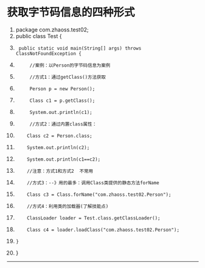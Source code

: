 ﻿
# 获取字节码信息的四种形式




1.  package com.zhaoss.test02;
2.  public class Test {
3.      public static void main(String[] args) throws ClassNotFoundException {
4.          //案例：以Person的字节码信息为案例
5.          //方式1：通过getClass()方法获取
6.          Person p = new Person();
7.          Class c1 = p.getClass();
8.          System.out.println(c1);
9.          //方式2：通过内置class属性：
10.         Class c2 = Person.class;
11.         System.out.println(c2);
12.         System.out.println(c1==c2);
13.         //注意：方式1和方式2  不常用
14.         //方式3：--》用的最多：调用Class类提供的静态方法forName
15.         Class c3 = Class.forName("com.zhaoss.test02.Person");
16.         //方式4：利用类的加载器(了解技能点)
17.         ClassLoader loader = Test.class.getClassLoader();
18.         Class c4 = loader.loadClass("com.zhaoss.test02.Person");
19.     }
20. }

 






------------------------------------------------------------

